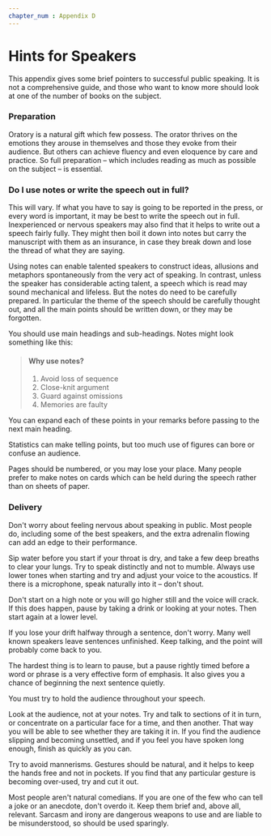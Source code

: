 ```yaml
---
chapter_num : Appendix D
---
```


# Hints for Speakers

This appendix gives some brief pointers to successful public speaking. It is not a comprehensive guide, and those who want to know more should look at one of the number of books on the subject.

### Preparation

Oratory is a natural gift which few possess. The orator thrives on the emotions they arouse in themselves and those they evoke from their audience. But others can achieve fluency and even eloquence by care and practice. So full preparation – which includes reading as much as possible on the subject – is essential.

### Do I use notes or write the speech out in full?

This will vary. If what you have to say is going to be reported in the press, or every word is important, it may be best to write the speech out in full. Inexperienced or nervous speakers may also find that it helps to write out a speech fairly fully. They might then boil it down into notes but carry the manuscript with them as an insurance, in case they break down and lose the thread of what they are saying.

Using notes can enable talented speakers to construct ideas, allusions and metaphors spontaneously from the very act of speaking. In contrast, unless the speaker has considerable acting talent, a speech which is read may sound mechanical and lifeless. But the notes do need to be carefully prepared. In particular the theme of the speech should be carefully thought out, and all the main points should be written down, or they may be forgotten.

You should use main headings and sub-headings. Notes might look something like this:

> #### Why use notes?
> 1. Avoid loss of sequence
> 2. Close-knit argument
> 3. Guard against omissions
> 4. Memories are faulty

You can expand each of these points in your remarks before passing to the next main heading.

Statistics can make telling points, but too much use of figures can bore or confuse an audience.

Pages should be numbered, or you may lose your place. Many people prefer to make notes on cards which can be held during the speech rather than on sheets of paper.

### Delivery

Don't worry about feeling nervous about speaking in public. Most people do, including some of the best speakers, and the extra adrenalin flowing can add an edge to their performance.

Sip water before you start if your throat is dry, and take a few deep breaths to clear your lungs. Try to speak distinctly and not to mumble. Always use lower tones when starting and try and adjust your voice to the acoustics. If there is a microphone, speak naturally into it – don't shout.

Don't start on a high note or you will go higher still and the voice will crack. If this does happen, pause by taking a drink or looking at your notes. Then start again at a lower level.

If you lose your drift halfway through a sentence, don't worry. Many well known speakers leave sentences unfinished. Keep talking, and the point will probably come back to you.

The hardest thing is to learn to pause, but a pause rightly timed before a word or phrase is a very effective form of emphasis. It also gives you a chance of beginning the next sentence quietly.

You must try to hold the audience throughout your speech.

Look at the audience, not at your notes. Try and talk to sections of it in turn, or concentrate on a particular face for a time, and then another. That way you will be able to see whether they are taking it in. If you find the audience slipping and becoming unsettled, and if you feel you have spoken long enough, finish as quickly as you can.

Try to avoid mannerisms. Gestures should be natural, and it helps to keep the hands free and not in pockets. If you find that any particular gesture is becoming over-used, try and cut it out.

Most people aren't natural comedians. If you are one of the few who can tell a joke or an anecdote, don't overdo it. Keep them brief and, above all, relevant. Sarcasm and irony are dangerous weapons to use and are liable to be misunderstood, so should be used sparingly.
